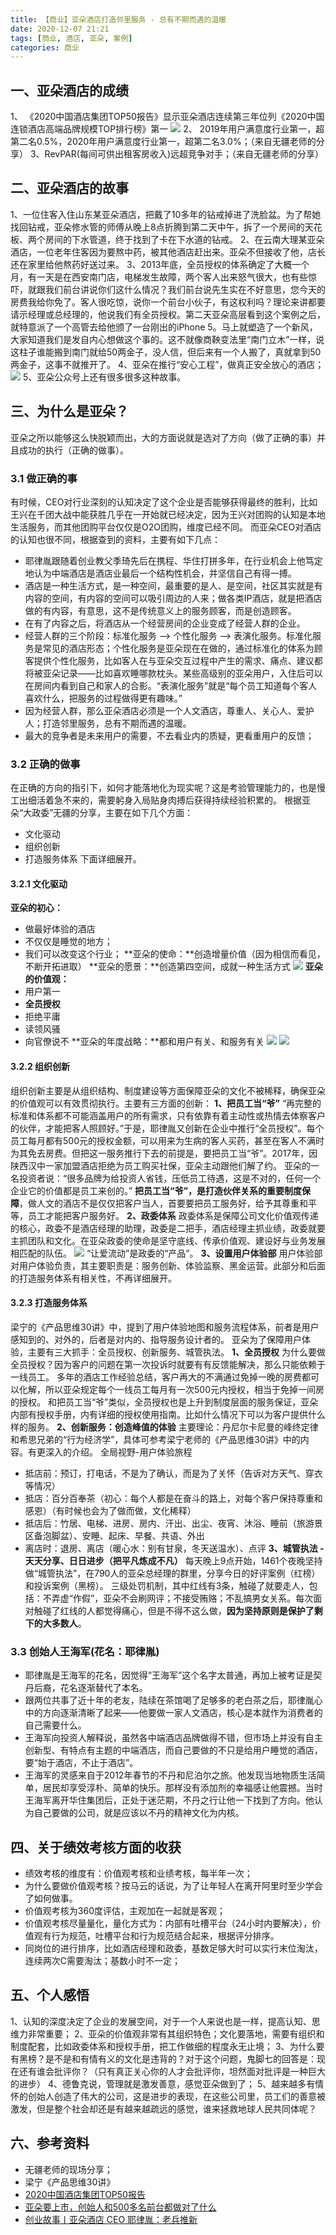 ```yaml
---
title: 【商业】亚朵酒店打造邻里服务 - 总有不期而遇的温暖
date: 2020-12-07 21:21
tags: [商业, 酒店, 亚朵, 案例]
categories: 商业
---
```

## 一、亚朵酒店的成绩
1、 《2020中国酒店集团TOP50报告》显示亚朵酒店连续第三年位列《2020中国连锁酒店高端品牌规模TOP排行榜》第一
![](http://image.onlyfew.cn/bitcron/20201207211855.png)
2、 2019年用户满意度行业第一，超第二名0.5%，2020年用户满意度行业第一，超第二名3.0%；（来自无疆老师的分享）
3、RevPAR(每间可供出租客房收入)远超竞争对手；（来自无疆老师的分享）
## 二、亚朵酒店的故事
1、一位住客入住山东某亚朵酒店，把戴了10多年的钻戒掉进了洗脸盆。为了帮她找回钻戒，亚朵修水管的师傅从晚上8点折腾到第二天中午，拆了一个房间的天花板、两个房间的下水管道，终于找到了卡在下水道的钻戒。
2、在云南大理某亚朵酒店，一位老年住客因为要熬中药，被其他酒店赶出来。亚朵不但接收了他，店长还在家里给他熬药好送过来。
3、2013年底，全员授权的体系确定了大概一个月，有一天是在西安南门店，电梯发生故障，两个客人出来怒气很大，也有些惊吓，就跟我们前台讲说你们这什么情况？我们前台说先生实在不好意思，您今天的房费我给你免了。客人很吃惊，说你一个前台小伙子，有这权利吗？理论来讲都要请示经理或总经理的，他说我们有全员授权。第二天亚朵高层看到这个案例之后，就特意派了一个高管去给他颁了一台刚出的iPhone 5。马上就塑造了一个新风，大家知道我们是发自内心想做这个事的。这不就像商鞅变法里“南门立木”一样，说这柱子谁能搬到南门就给50两金子，没人信，但后来有一个人搬了，真就拿到50两金子，这事不就推开了。
4、亚朵在推行“安心工程”，做真正安全放心的酒店；
![](http://image.onlyfew.cn/bitcron/20201207221110.png)
5、亚朵公众号上还有很多很多这种故事。
## 三、为什么是亚朵？
亚朵之所以能够这么快脱颖而出，大的方面说就是选对了方向（做了正确的事）并且成功的执行（正确的做事）。
### 3.1 做正确的事
有时候，CEO对行业深刻的认知决定了这个企业是否能够获得最终的胜利，比如王兴在千团大战中能获胜几乎在一开始就已经决定，因为王兴对团购的认知是本地生活服务，而其他团购平台仅仅是O2O团购，维度已经不同。
而亚朵CEO对酒店的认知也很不同，根据查到的资料，主要有如下几点：
- 耶律胤跟随着创业教父季琦先后在携程、华住打拼多年，在行业机会上他笃定地认为中端酒店是酒店业最后一个结构性机会，并坚信自己有得一搏。
- 酒店是一种生活方式，是一种空间，最重要的是人、是空间，社区其实就是有内容的空间，有内容的空间可以吸引周边的人来；做各类IP酒店，就是把酒店做的有内容，有意思，这不是传统意义上的服务顾客，而是创造顾客。
- 在有了内容之后，将酒店从一个经营房间的企业变成了经营人群的企业。
- 经营人群的三个阶段：标准化服务 --> 个性化服务 --> 表演化服务。标准化服务是常见的酒店形态；个性化服务是亚朵现在在做的，通过标准化的体系为顾客提供个性化服务，比如客人在与亚朵交互过程中产生的需求、痛点、建议都将被亚朵记录——比如喜欢睡哪款枕头。某些高级别的亚朵用户，入住后可以在房间内看到自己和家人的合影。“表演化服务”就是“每个员工知道每个客人喜欢什么，把服务的过程做得更有趣味。”
- 因为经营人群，那么亚朵酒店必须是一个人文酒店，尊重人、关心人、爱护人；打造邻里服务，总有不期而遇的温暖。
- 最大的竞争者是未来用户的需要，不去看业内的质疑，更看重用户的反馈；
### 3.2 正确的做事
在正确的方向的指引下，如何才能落地化为现实呢？这是考验管理能力的，也是慢工出细活着急不来的，需要躬身入局贴身肉搏后获得持续经验积累的。
根据亚朵“大政委”无疆的分享，主要在如下几个方面：
- 文化驱动
- 组织创新
- 打造服务体系
下面详细展开。
#### 3.2.1 文化驱动
**亚朵的初心：**
- 做最好体验的酒店
- 不仅仅是睡觉的地方；
- 我们可以改变这个行业；
**亚朵的使命：**创造增量价值（因为相信而看见，不断开拓进取）
**亚朵的愿景：**创造第四空间，成就一种生活方式
![](http://image.onlyfew.cn/bitcron/20201207222418.png)
**亚朵的价值观：**
- 用户第一
- **全员授权**
- 拒绝平庸
- 读领风骚
- 向官僚说不
**亚朵的年度战略：**都和用户有关、和服务有关
![](http://image.onlyfew.cn/bitcron/20201207222752.png)
![](http://image.onlyfew.cn/bitcron/20201207222846.png)
#### 3.2.2 组织创新
组织创新主要是从组织结构、制度建设等方面保障亚朵的文化不被稀释，确保亚朵的价值观可以有效贯彻执行。主要有三方面的创新：
**1、把员工当“爷”**
“再完整的标准和体系都不可能涵盖用户的所有需求，只有依靠有着主动性或热情去体察客户的伙伴，才能把客人照顾好。”于是，耶律胤又创新在企业中推行“全员授权”。每个员工每月都有500元的授权金额，可以用来为生病的客人买药，甚至在客人不满时为其免去房费。但把这一服务推行下去的前提是，要把员工当“爷”。2017年，因陕西汉中一家加盟酒店拒绝为员工购买社保，亚朵主动跟他们解了约。
亚朵的一名投资者说：“很多品牌为给投资人省钱，压低员工待遇，这是不对的，任何一个企业它的价值都是员工来创的。”
**把员工当“爷”，是打造伙伴关系的重要制度保障**，做人文的酒店不是仅仅把客户当人，首要要把员工服务好，给予其尊重和平等，员工才能把客户服务好。
**2、政委体系**
政委体系是保障公司文化价值观传递的核心，政委不是酒店经理的助理，政委是二把手，酒店经理主抓业绩，政委就要主抓团队和文化。在亚朵政委的使命是坚守底线、传承价值观、建设好与业务发展相匹配的队伍。
![](http://image.onlyfew.cn/bitcron/20201207224124.png)
“让爱流动”是政委的“产品”。
**3、设置用户体验部**
用户体验部对用户体验负责，其主要职责是：服务创新、体验监察、黑金运营。此部分和后面的打造服务体系有相关性，不再详细展开。
#### 3.2.3 打造服务体系
梁宁的《产品思维30讲》中，提到了用户体验地图和服务流程体系，前者是用户感知到的、对外的，后者是对内的、指导服务设计者的。
亚朵为了保障用户体验，主要有三大抓手：全员授权、创新服务、城管执法。
**1、全员授权**
为什么要做全员授权？因为客户的问题在第一次投诉时就要有有反馈能解决，那么只能依赖于一线员工。
多年的酒店工作经验总结，客户再大的不满通过免掉一晚的房费都可以化解，所以亚朵规定每个一线员工每月有一次500元内授权，相当于免掉一间房的授权。
和把员工当“爷”类似，全员授权也是上升到制度层面的服务保证，亚朵内部有授权手册，内有详细的授权使用指南。比如什么情况下可以为客户提供什么样的服务。
**2、创新服务：创造峰值的体验**
主要理论：丹尼尔卡尼曼的峰终定律和希思兄弟的“行为经济学”，具体可参考梁宁老师的《产品思维30讲》中的内容。有更深入的介绍。
全局视野-用户体验旅程
- 抵店前：预订，打电话，不是为了确认，而是为了关怀（告诉对方天气、穿衣等情况）
- 抵店：百分百奉茶（初心：每个人都是在奋斗的路上，对每个客户保持尊重和感恩）（有时候也会为了做而做，文化稀释）
- 抵店后：竹居、电梯、进房、房内、汗出、出尘、夜宵、沐浴、睡前（旅游景区备泡脚盆）、安睡、起床、早餐、共语、外出
- 离店时：退房、离店（暖心水：别有甘泉，冬天送温水）、点评
**3、城管执法 - 天天分享、日日进步（把平凡炼成不凡）**
每天晚上9点开始，1461个夜晚坚持做“城管执法”，在790人的亚朵总经理的群里，分享今日的好评案例（红榜）和投诉案例（黑榜）。
三级处罚机制，其中红线有3条，触碰了就要走人，包括：不弄虚“作假”，亚朵不会刷网评；不接受贿赂；不乱搞男女关系。每次面对触碰了红线的人都觉得痛心，但是不得不这么做，**因为坚持原则是保护了剩下的大多数人**。
### 3.3 创始人王海军(花名：耶律胤)
- 耶律胤是王海军的花名，因觉得“王海军”这个名字太普通，再加上被考证是契丹后裔，花名逐渐替代了本名。
- 跟两位共事了近十年的老友，陆续在茶馆喝了足够多的老白茶之后，耶律胤心中的方向逐渐清晰了起来——他要做一家人文酒店，核心是本就作为消费者的自己需要什么。
- 王海军向投资人解释说，虽然各中端酒店品牌做得不错，但市场上并没有自主创新型、有特点有主题的中端酒店，而自己要做的不只是给用户睡觉的酒店，要“始于酒店，不止于酒店”。
- 王海军的灵感来自于2012年春节的不丹和尼泊尔之旅。他发现当地物质生活简单，居民却享受淳朴、简单的快乐。那样没有添加剂的幸福感让他震撼。当时王海军离开华住集团后，正处于迷茫期，不丹之行让他一下找到了方向。他认为自己要做的公司，就是应该以不丹的精神文化为内核。
## 四、关于绩效考核方面的收获
- 绩效考核的维度有：价值观考核和业绩考核，每半年一次；
- 为什么要做价值观考核？按马云的话说，为了让年轻人在离开阿里时至少学会了如何做事。
- 价值观考核为360度评估，主观加在一起就是客观；
- 价值观考核尽量量化，量化方式为：内部有吐槽平台（24小时内要解决），价值观有行为规范，吐槽平台和行为规范结合起来，根据评分排序。
- 同岗位的进行排序，比如酒店经理和政委，基数足够大时可以实行末位淘汰，连续两次C需要淘汰；基数小时不一定；
## 五、个人感悟
1、认知的深度决定了企业的发展空间，对于一个人来说也是一样，提高认知、思维力非常重要；
2、亚朵的价值观非常有其组织特色；文化要落地，需要有组织和制度配套，比如政委体系和授权手册，把工作做细的程度永无止境；
3、为什么要有黑榜？是不是和有情有义的文化是违背的？对于这个问题，鬼脚七的回答是：现在还有谁会批评你？（只有真正关心你的人才会批评你，坦然面对批评是一种巨大的进步）
4、德鲁克说，管理就是激发善意，感觉亚朵做到了；
5、越来越多有情怀的创始人创造了伟大的公司，这是进步的表现，在这些公司里，员工们的善意被激发，但是整个社会却还是有越来越疏远的感觉，谁来拯救地球人民共同体呢？
## 六、参考资料
- 无疆老师的现场分享；
- 梁宁《产品思维30讲》
- [2020中国酒店集团TOP50报告](http://lyxy.hbue.edu.cn/47/0b/c152a214795/page.htm)
- [亚朵要上市，创始人和500多名前台都做对了什么](https://www.thepaper.cn/newsDetail_forward_8211659)
- [创业故事丨亚朵酒店 CEO 耶律胤：老兵推新 ](https://www.sohu.com/a/338485262_355043)